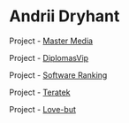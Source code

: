 # Andrii Dryhant

Project - [Master Media](http://Endry-dh.github.io/Master%20Media/)

Project - [DiplomasVip](http://Endry-dh.github.io/DiplomasVip]/)

Project - [Software Ranking](http://Endry-dh.github.io/Software%20Ranking/)

Project - [Teratek](http://Endry-dh.github.io/Teratek)

Project - [Love-but](http://Endry-dh.github.io/Love-but/)
